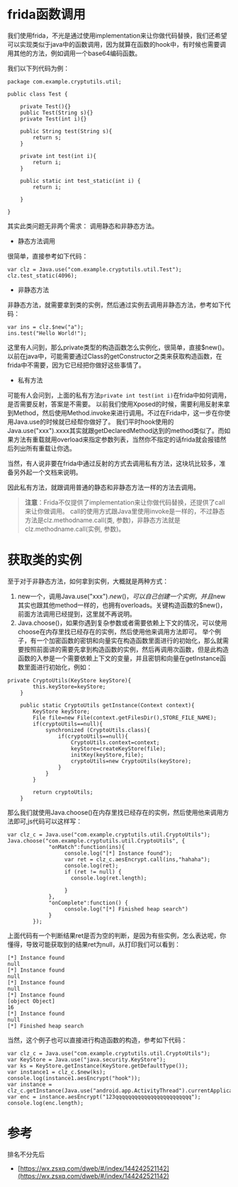 # frida函数调用

我们使用frida，不光是通过使用implementation来让你做代码替换，我们还希望可以实现类似于java中的函数调用，因为就算在函数的hook中，有时候也需要调用其他的方法，例如调用一个base64编码函数。

我们以下列代码为例：
```
package com.example.cryptutils.util;

public class Test {

    private Test(){}
    public Test(String s){}
    private Test(int i){}

    public String test(String s){
        return s;
    }

    private int test(int i){
        return i;
    }

    public static int test_static(int i) {
        return i;

    }

}

```

其实此类问题无非两个需求： 调用静态和非静态方法。

- 静态方法调用

很简单，直接参考如下代码：
```
var clz = Java.use("com.example.cryptutils.util.Test"); 
clz.test_static(4096);
```

- 非静态方法

非静态方法，就需要拿到类的实例，然后通过实例去调用非静态方法，参考如下代码：
```
var ins = clz.$new("a");
ins.test("Hello World!");
```
这里有人问到，那么private类型的构造函数怎么实例化，很简单，直接$new()。以前在java中，可能需要通过Class的getConstructor之类来获取构造函数，在frida中不需要，因为它已经把你做好这些事情了。

- 私有方法

可能有人会问到，上面的私有方法`private int test(int i)`在frida中如何调用，是否需要反射，答案是不需要。
以前我们使用Xposed的时候，需要利用反射来拿到Method，然后使用Method.invoke来进行调用。不过在Frida中，这一步在你使用Java.use的时候就已经帮你做好了。 我们平时hook使用的Java.use("xxx").xxxx其实就跟getDeclaredMethod达到的method类似了。而如果方法有重载就用overload来指定参数列表，当然你不指定的话frida就会报错然后列出所有重载让你选。

当然，有人说非要在frida中通过反射的方式去调用私有方法，这块坑比较多，准备另外起一个文档来说明。

因此私有方法，就跟调用普通的静态和非静态方法一样的方法去调用。

>**注意**：Frida不仅提供了implementation来让你做代码替换，还提供了call来让你做调用。 call的使用方式跟Java里使用invoke是一样的，不过静态方法是clz.methodname.call(类, 参数)，非静态方法就是clz.methodname.call(实例, 参数)。

# 获取类的实例

至于对于非静态方法，如何拿到实例，大概就是两种方式： 
1. new一个，调用Java.use("xxx").$new()，可以自己创建一个实例，并且$new其实也跟其他method一样的，也拥有overloads。关键构造函数的$new()，前面方法调用已经提到，这里就不再说明。
2. Java.choose()，如果你遇到复杂参数或者需要依赖上下文的情况，可以使用choose在内存里找已经存在的实例，然后使用他来调用方法即可。
举个例子，有一个加密函数的密钥和向量实在构造函数里面进行的初始化，那么就需要按照前面讲的需要先拿到构造函数的实例，然后再调用次函数，但是此构造函数的入参是一个需要依赖上下文的变量，并且密钥和向量在getInstance函数里面进行初始化，例如：
```
private CryptoUtils(KeyStore keyStore){
        this.keyStore=keyStore;
    }

    public static CryptoUtils getInstance(Context context){
        KeyStore keyStore;
        File file=new File(context.getFilesDir(),STORE_FILE_NAME);
        if(cryptoUtils==null){
            synchronized (CryptoUtils.class){
                if(cryptoUtils==null){
                    CryptoUtils.context=context;
                    keyStore=createKeyStore(file);
                    initKey(keyStore,file);
                    cryptoUtils=new CryptoUtils(keyStore);
                }
            }
        }

        return cryptoUtils;
    }
```
那么我们就使用Java.choose()在内存里找已经存在的实例，然后使用他来调用方法即可,js代码可以这样写：

```
var clz_c = Java.use("com.example.cryptutils.util.CryptoUtils"); 
Java.choose("com.example.cryptutils.util.CryptoUtils", {
             "onMatch":function(ins){
                  console.log("[*] Instance found");
                  var ret = clz_c.aesEncrypt.call(ins,"hahaha");
                  console.log(ret);
                  if (ret != null) {
                  	console.log(ret.length);

                  }
             },
             "onComplete":function() {
                  console.log("[*] Finished heap search")
             }
        });
```
上面代码有一个判断结果ret是否为空的判断，是因为有些实例，怎么表达呢，你懂得，导致可能获取到的结果ret为null，从打印我们可以看到：

```
[*] Instance found
null
[*] Instance found
null
[*] Instance found
null
[*] Instance found
[object Object]
16
[*] Instance found
null
[*] Finished heap search
```
当然，这个例子也可以直接进行构造函数的构造，参考如下代码：

```
var clz_c = Java.use("com.example.cryptutils.util.CryptoUtils"); 
var KeyStore = Java.use("java.security.KeyStore");
var ks = KeyStore.getInstance(KeyStore.getDefaultType());
var instance1 = clz_c.$new(ks);
console.log(instance1.aesEncrypt("hook"));
var instance = clz_c.getInstance(Java.use("android.app.ActivityThread").currentApplication().getApplicationContext());
var enc = instance.aesEncrypt("123qqqqqqqqqqqqqqqqqqqqqqqq");
console.log(enc.length);
```


# 参考

排名不分先后

- [https://wx.zsxq.com/dweb/#/index/144242521142](https://wx.zsxq.com/dweb/#/index/144242521142)
